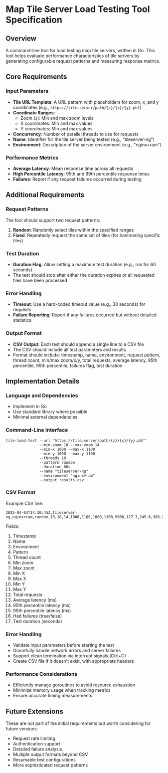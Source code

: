 # Map Tile Server Load Testing Tool Specification

## Overview
A command-line tool for load testing map tile servers, written in Go. This tool helps evaluate performance characteristics of tile servers by generating configurable request patterns and measuring response metrics.

## Core Requirements

### Input Parameters
- **Tile URL Template**: A URL pattern with placeholders for zoom, x, and y coordinates (e.g., `https://tile.server/path/{z}/{x}/{y}.pbf`)
- **Coordinate Ranges**:
  - Zoom (`z`): Min and max zoom levels
  - X coordinates: Min and max values
  - Y coordinates: Min and max values
- **Concurrency**: Number of parallel threads to use for requests
- **Name**: Identifier for the tile server being tested (e.g., "tileserver-ng")
- **Environment**: Description of the server environment (e.g., "nginx+ram")

### Performance Metrics
- **Average Latency**: Mean response time across all requests
- **High Percentile Latency**: 95th and 99th percentile response times
- **Failures**: Report if any request failures occurred during testing

## Additional Requirements

### Request Patterns
The tool should support two request patterns:
1. **Random**: Randomly select tiles within the specified ranges
2. **Fixed**: Repeatedly request the same set of tiles (for hammering specific tiles)

### Test Duration
- **Duration Flag**: Allow setting a maximum test duration (e.g., run for 60 seconds)
- The test should stop after either the duration expires or all requested tiles have been processed

### Error Handling
- **Timeout**: Use a hard-coded timeout value (e.g., 30 seconds) for requests
- **Failure Reporting**: Report if any failures occurred but without detailed statistics

### Output Format
- **CSV Output**: Each test should append a single line to a CSV file
- The CSV should include all test parameters and results
- Format should include: timestamp, name, environment, request pattern, thread count, min/max zoom/x/y, total requests, average latency, 95th percentile, 99th percentile, failures flag, test duration

## Implementation Details

### Language and Dependencies
- Implement in Go
- Use standard library where possible
- Minimal external dependencies

### Command-Line Interface
```
tile-load-test --url "https://tile.server/path/{z}/{x}/{y}.pbf"
               --min-zoom 10 --max-zoom 14
               --min-x 1000 --max-x 1100
               --min-y 1000 --max-y 1100
               --threads 10
               --pattern random
               --duration 60s
               --name "tileserver-ng"
               --environment "nginx+ram"
               --output results.csv
```

### CSV Format
Example CSV line:
```
2025-04-03T14:30:45Z,tileserver-ng,nginx+ram,random,10,10,14,1000,1100,1000,1100,5000,127.3,245.6,389.2,false,60.0
```
Fields:
1. Timestamp
2. Name
3. Environment
4. Pattern
5. Thread count
6. Min zoom
7. Max zoom
8. Min X
9. Max X
10. Min Y
11. Max Y
12. Total requests
13. Average latency (ms)
14. 95th percentile latency (ms)
15. 99th percentile latency (ms)
16. Had failures (true/false)
17. Test duration (seconds)

### Error Handling
- Validate input parameters before starting the test
- Gracefully handle network errors and server failures
- Support clean termination via interrupt signals (Ctrl+C)
- Create CSV file if it doesn't exist, with appropriate headers

### Performance Considerations
- Efficiently manage goroutines to avoid resource exhaustion
- Minimize memory usage when tracking metrics
- Ensure accurate timing measurements

## Future Extensions
These are not part of the initial requirements but worth considering for future versions:
- Request rate limiting
- Authentication support
- Detailed failure analysis
- Multiple output formats beyond CSV
- Resumable test configurations
- More sophisticated request patterns
